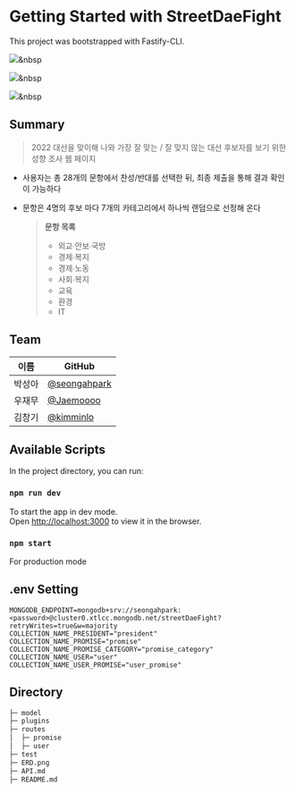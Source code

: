 # Getting Started with StreetDaeFight
This project was bootstrapped with Fastify-CLI.

<img src="https://img.shields.io/badge/fastify-000000?style=flat-square&logo=Fastify&logoColor=white"/></a>&nbsp

<img src="https://img.shields.io/badge/Node.js-339933?style=flat-square&logo=Node.js&logoColor=white"/></a>&nbsp

<img src="https://img.shields.io/badge/MongoDB-47A248?style=flat-square&logo=MongoDB&logoColor=white"/></a>&nbsp

## Summary

> 2022 대선을 맞이해 나와 가장 잘 맞는 / 잘 맞지 않는 대선 후보자를 보기 위한 성향 조사 웹 페이지

- 사용자는 총 28개의 문항에서 찬성/반대를 선택한 뒤, 최종 제출을 통해 결과 확인이 가능하다

- 문항은 4명의 후보 마다 7개의 카테고리에서 하나씩 랜덤으로 선정해 온다

  > **문항 목록**
  >
  > - 외교∙안보∙국방
  > - 경제∙복지
  > - 경제∙노동
  > - 사회∙복지
  > - 교육
  > - 환경
  > - IT

## Team
| 이름   | GitHub                                         |
| ------ | ---------------------------------------------- |
| 박성아 | [@seongahpark](https://github.com/seongahpark) |
| 우재무 | [@Jaemoooo](https://github.com/Jaemoooo)       |
| 김창기 | [@kimminlo](https://github.com/kimminlo)       |

## Available Scripts

In the project directory, you can run:

### `npm run dev`

To start the app in dev mode.\
Open [http://localhost:3000](http://localhost:3000) to view it in the browser.

### `npm start`

For production mode

## .env Setting

```
MONGODB_ENDPOINT=mongodb+srv://seongahpark:<password>@cluster0.xtlcc.mongodb.net/streetDaeFight?retryWrites=true&w=majority
COLLECTION_NAME_PRESIDENT="president"
COLLECTION_NAME_PROMISE="promise"
COLLECTION_NAME_PROMISE_CATEGORY="promise_category"
COLLECTION_NAME_USER="user"
COLLECTION_NAME_USER_PROMISE="user_promise"
```

## Directory

```sh
├─ model
├─ plugins
├─ routes
│  ├─ promise
│  ├─ user
├─ test
├─ ERD.png
├─ API.md
├─ README.md
```
